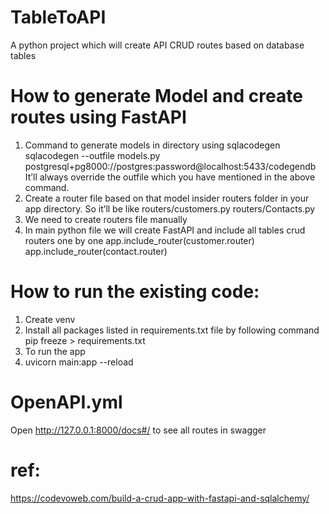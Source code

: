 # TableToAPI
A python project which will create API CRUD routes based on database tables 

# How to generate Model and create routes using FastAPI

1. Command to generate models in directory using sqlacodegen
    sqlacodegen --outfile models.py postgresql+pg8000://postgres:password@localhost:5433/codegendb
        It’ll always override the outfile which you have mentioned in the above command.
2. Create a router file based on that model insider routers folder in your app directory.
    So it’ll be like routers/customers.py
    routers/Contacts.py
3. We need to create routers file manually
4. In main python file we will create FastAPI and include all tables crud routers one by one
    app.include_router(customer.router)
    app.include_router(contact.router)


# How to run the existing code:

1. Create venv
2. Install all packages listed in requirements.txt file by following command
    pip freeze > requirements.txt
3. To run the app 
4. uvicorn main:app --reload


# OpenAPI.yml

Open http://127.0.0.1:8000/docs#/ to see all routes in swagger

# ref:

https://codevoweb.com/build-a-crud-app-with-fastapi-and-sqlalchemy/
